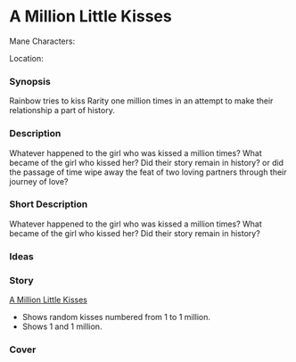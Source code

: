 # A Million Little Kisses

Mane Characters: 

Location: 

### Synopsis
Rainbow tries to kiss Rarity one million times in an attempt to make their relationship a part of history.

### Description
Whatever happened to the girl who was kissed a million times? What became of the girl who kissed her? Did their story remain in history? or did the passage of time wipe away the feat of two loving partners through their journey of love?

### Short Description
Whatever happened to the girl who was kissed a million times? What became of the girl who kissed her? Did their story remain in history?

### Ideas


### Story
[A Million Little Kisses](a-million-little-kisses.md)
 - Shows random kisses numbered from 1 to 1 million.
 - Shows 1 and 1 million.

### Cover

